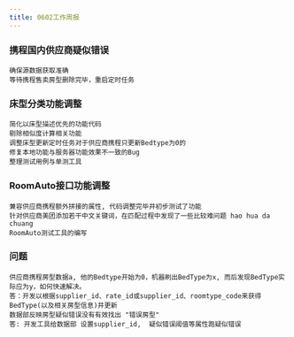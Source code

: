 ```yaml
---
title: 0602工作周报
---
```


### 携程国内供应商疑似错误
    
    确保源数据获取准确
    等待携程售卖房型删除完毕，重启定时任务
    
### 床型分类功能调整
    
    简化以床型描述优先的功能代码
    剔除相似度计算相关功能
    调整床型更新定时任务对于供应商携程只更新Bedtype为0的
    修复本地功能与服务器功能效果不一致的Bug
    整理测试用例与单测工具
    
### RoomAuto接口功能调整
    
    兼容供应商携程额外拼接的属性, 代码调整完毕并初步测试了功能
    针对供应商美团添加若干中文关键词，在匹配过程中发现了一些比较难问题 hao hua da chuang
    RoomAuto测试工具的编写
    
### 问题

    供应商携程房型数据a, 他的Bedtype开始为0，机器刷出BedType为x, 而后发现BedType实际应为y，如何快速解决。
    答：开发以根据supplier_id、rate_id或supplier_id、roomtype_code来获得BedType(以及相关房型信息)并更新
    数据部反映房型疑似错误没有有效找出 "错误房型"
    答: 开发工具给数据部 设置supplier_id,  疑似错误阈值等属性跑疑似错误